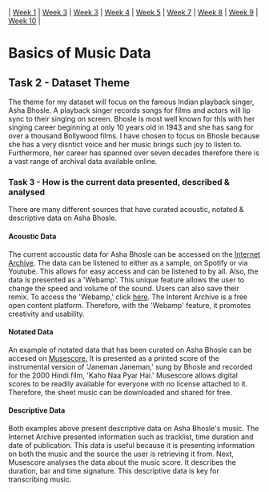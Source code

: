 | [Week 1](https://2258255m-dina-madan.github.io/MCA-2020/) | [Week 3](https://2258255m-dina-madan.github.io/MCA-2020/Labs/week3/week3.html) | [Week 3](https://2258255m-dina-madan.github.io/MCA-2020/Labs/week3/week3.html) | [Week 4](https://2258255m-dina-madan.github.io/MCA-2020/Labs/week4/week4.html) | [Week 5](https://2258255m-dina-madan.github.io/MCA-2020/Labs/week5/week5.html) | [Week 7](https://2258255m-dina-madan.github.io/MCA-2020/Labs/week7/week7.html) | [Week 8](https://2258255m-dina-madan.github.io/MCA-2020/Labs/week8/week8.html) | [Week 9](https://2258255m-dina-madan.github.io/MCA-2020/Labs/week9/week9.html) | [Week 10](https://2258255m-dina-madan.github.io/MCA-2020/Labs/week10/week10.html) |                                                                                                                                                                                                                                        

# Basics of Music Data
## Task 2 - Dataset Theme
The theme for my dataset will focus on the famous Indian playback singer, Asha Bhosle. A playback singer records songs for films and actors will lip sync to their
  singing on screen. Bhosle is most well known for this with her singing career beginning at only 10 years old in 1943 and she has sang for over a thousand Bollywood films.
  I have chosen to focus on Bhosle because she has a very disntict voice and her music brings such joy to listen to. Furthermore, her career has spanned over seven 
  decades therefore there is a vast range of archival data available online.

### Task 3 - How is the current data presented, described & analysed
There are many different sources that have curated acoustic, notated & descriptive data on Asha Bhosle.
  
  #### Acoustic Data
  The current accoustic data for Asha Bhosle can be accessed on the <a href="https://archive.org/details/cd_the-rough-guide-to-bollywood-legends-asha_asha-bhosle">
  Internet Archive</a>. The data can be listened to either as a sample, on Spotify or via Youtube. This allows for easy access and can be listened to by all.
  Also, the data is presented as a 'Webamp'. This unique feature allows the user to change the speed and volume of the sound. Users can also save their remix.
  To access the 'Webamp,' click <a href="https://archive.org/details/cd_the-rough-guide-to-bollywood-legends-asha_asha-bhosle?&webamp=1">here</a>. The Interent Archive 
  is a free open content platform. Therefore, with the 'Webamp' feature, it promotes creativity and usability.
  
  #### Notated Data
  An example of notated data that has been curated on Asha Bhosle can be accesed on <a href="https://musescore.com/user/8458661/scores/1939491">Musescore.</a>
  It is presented as a printed score of the instrumental version of 'Janeman Janeman,' sung by Bhosle and recorded for the 2000 Hindi film, 'Kaho Naa Pyar Hai.' 
  Musescore allows digital scores to be readily available for everyone with no license attached to it. Therefore, the sheet music can be downloaded and shared
  for free.
  
  #### Descriptive Data
  Both examples above present descriptive data on Asha Bhosle's music. The Internet Archive presented information such as tracklist, time duration and date of
  publication. This data is useful because it is presenting information on both the music and the source the user is retrieving it from. Next, Musescore analyses
  the data about the music score. It describes the duration, bar and time signature. This descriptive data is key for transcribing music.<p>
  
